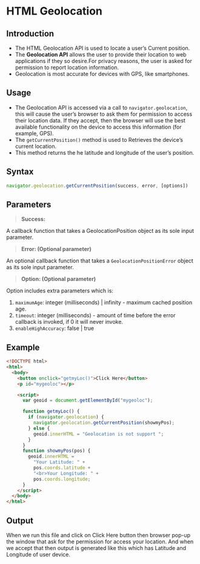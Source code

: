 # HTML Geolocation

## Introduction

- The HTML Geolocation API is used to locate a user’s Current position.
- The **Geolocation API** allows the user to provide their location to web applications if they so desire.For privacy reasons, the user is asked for permission to report location information.
- Geolocation is most accurate for devices with GPS, like smartphones.

## Usage

- The Geolocation API is accessed via a call to `navigator.geolocation`, this will cause the user’s browser to ask them for permission to access their location data. If they accept, then the browser will use the best available functionality on the device to access this information (for example, GPS).
- The `getCurrentPosition()` method is used to Retrieves the device’s current location.
- This method returns the he latitude and longitude of the user’s position.

## Syntax

```javascript 
navigator.geolocation.getCurrentPosition(success, error, [options])
```

## Parameters

> **Success:**

A callback function that takes a GeolocationPosition object as its sole input
parameter.

> **Error: (Optional parameter)**

An optional callback function that takes a `GeolocationPositionError` object as its sole input parameter.

> **Option: (Optional parameter)**

Option includes extra parameters which is:

1. `maximumAge`: integer (milliseconds) | infinity - maximum cached position age.
1. `timeout`: integer (milliseconds) - amount of time before the error callback is invoked, if 0 it will never invoke.
2. `enableHighAccuracy`: false | true

## Example

```html
<!DOCTYPE html>
<html>
  <body>
    <button onclick="getmyLoc()">Click Here</button>
    <p id="mygeoloc"></p>

    <script>
      var geoid = document.getElementById("mygeoloc");

      function getmyLoc() {
        if (navigator.geolocation) {
          navigator.geolocation.getCurrentPosition(showmyPos);
        } else {
          geoid.innerHTML = "Geolocation is not support ";
        }
      }
      function showmyPos(pos) {
        geoid.innerHTML =
          "Your Latitude: " +
          pos.coords.latitude +
          "<br>Your Longitude: " +
          pos.coords.longitude;
      }
    </script>
  </body>
</html>
```

## Output

When we run this file and click on Click Here button then browser pop-up the window that ask for the permission for access your location.
And when we accept that then output is generated like this which has Latitude and Longitude of user device.
